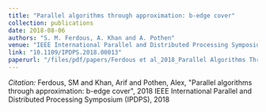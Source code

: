 ```yaml
---
title: "Parallel algorithms through approximation: b-edge cover"
collection: publications
date: 2018-08-06
authors: "S. M. Ferdous, A. Khan and A. Pothen"
venue: "IEEE International Parallel and Distributed Processing Symposium (IPDPS)"
link: "10.1109/IPDPS.2018.00013"
paperurl: "/files/pdf/papers/Ferdous et al_2018_Parallel Algorithms Through Approximation.pdf"
---
```

*Citation:* Ferdous, SM and Khan, Arif and Pothen, Alex, "Parallel algorithms through approximation: b-edge cover", 2018 IEEE International Parallel and Distributed Processing Symposium (IPDPS), 2018
